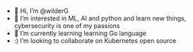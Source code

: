 - 👋 Hi, I’m @wilderG
- 👀 I’m interested in ML, AI and python and learn new things, cybersecurity is one of my passions 
- 🌱 I’m currently learning learning Go language 
- :) I’m looking to collaborate on Kubernetes open source 


<!---
wilderG/wilderG is a ✨ special ✨ repository because its `README.md` (this file) appears on your GitHub profile.
You can click the Preview link to take a look at your changes.
--->
